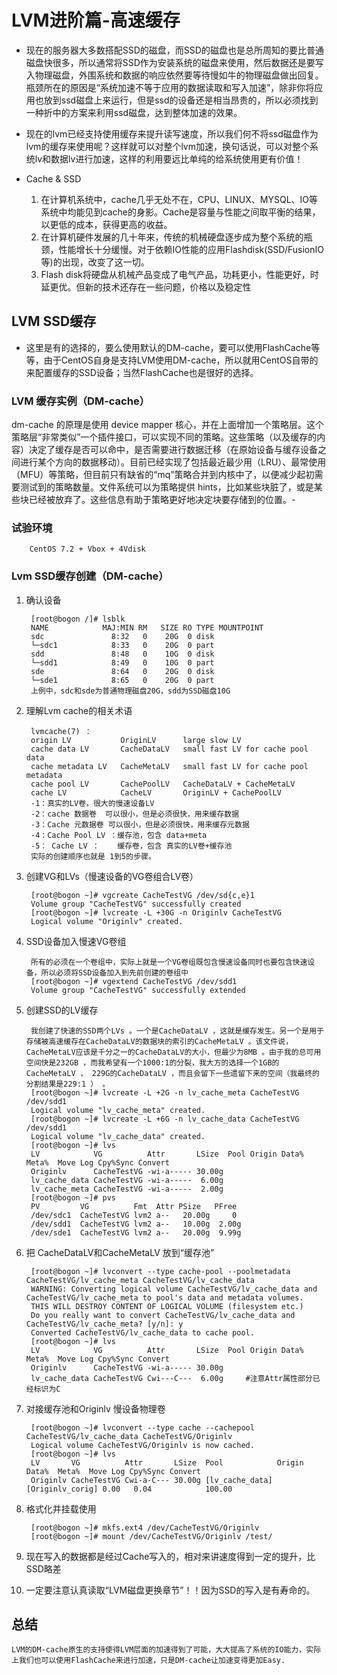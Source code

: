 # LVM进阶篇-高速缓存
* 现在的服务器大多数搭配SSD的磁盘，而SSD的磁盘也是总所周知的要比普通磁盘快很多，所以通常将SSD作为安装系统的磁盘来使用，然后数据还是要写入物理磁盘，外围系统和数据的响应依然要等待慢如牛的物理磁盘做出回复。瓶颈所在的原因是“系统加速不等于应用的数据读取和写入加速”，除非你将应用也放到ssd磁盘上来运行，但是ssd的设备还是相当昂贵的，所以必须找到一种折中的方案来利用ssd磁盘，达到整体加速的效果。
* 现在的lvm已经支持使用缓存来提升读写速度，所以我们何不将ssd磁盘作为lvm的缓存来使用呢？这样就可以对整个lvm加速，换句话说，可以对整个系统lv和数据lv进行加速，这样的利用要远比单纯的给系统使用更有价值！

* Cache & SSD
    1. 在计算机系统中，cache几乎无处不在，CPU、LINUX、MYSQL、IO等系统中均能见到cache的身影。Cache是容量与性能之间取平衡的结果，以更低的成本，获得更高的收益。
    2. 在计算机硬件发展的几十年来，传统的机械硬盘逐步成为整个系统的瓶颈，性能增长十分缓慢。对于依赖IO性能的应用Flashdisk(SSD/FusionIO等)的出现，改变了这一切。
    3. Flash disk将硬盘从机械产品变成了电气产品，功耗更小，性能更好，时延更优。但新的技术还存在一些问题，价格以及稳定性

##  LVM SSD缓存

* 这里是有的选择的，要么使用默认的DM-cache，要可以使用FlashCache等等，由于CentOS自身是支持LVM使用DM-cache，所以就用CentOS自带的来配置缓存的SSD设备；当然FlashCache也是很好的选择。
### LVM 缓存实例（DM-cache）
dm-cache 的原理是使用 device mapper 核心，并在上面增加一个策略层。这个策略层“非常类似”一个插件接口，可以实现不同的策略。这些策略（以及缓存的内容）决定了缓存是否可以命中，是否需要进行数据迁移（在原始设备与缓存设备之间进行某个方向的数据移动）。目前已经实现了包括最近最少用（LRU）、最常使用（MFU）等策略，但目前只有缺省的“mq”策略合并到内核中了，以便减少起初需要测试到的策略数量。文件系统可以为策略提供 hints，比如某些块脏了，或是某些块已经被放弃了。这些信息有助于策略更好地决定块要存储到的位置。-


### 试验环境
		CentOS 7.2 + Vbox + 4Vdisk
### Lvm SSD缓存创建（DM-cache）
1. 确认设备

        [root@bogon /]# lsblk 
        NAME            MAJ:MIN RM   SIZE RO TYPE MOUNTPOINT
        sdc               8:32   0    20G  0 disk 
        └─sdc1            8:33   0    20G  0 part 
        sdd               8:48   0    10G  0 disk 
        └─sdd1            8:49   0    10G  0 part 
        sde               8:64   0    20G  0 disk 
        └─sde1            8:65   0    20G  0 part
        上例中，sdc和sde为普通物理磁盘20G，sdd为SSD磁盘10G
2. 理解Lvm cache的相关术语

        lvmcache(7) ：
        origin LV           OriginLV      large slow LV
        cache data LV       CacheDataLV   small fast LV for cache pool data
        cache metadata LV   CacheMetaLV   small fast LV for cache pool metadata
        cache pool LV       CachePoolLV   CacheDataLV + CacheMetaLV
        cache LV            CacheLV       OriginLV + CachePoolLV
        -1：真实的LV卷，很大的慢速设备LV
        -2：cache 数据卷  可以很小，但是必须很快，用来缓存数据
        -3：Cache 元数据卷 可以很小，但是必须很快，用来缓存元数据
        -4：Cache Pool LV ：缓存池，包含 data+meta
        -5： Cache LV ：    缓存卷，包含 真实的LV卷+缓存池
        实际的创建顺序也就是 1到5的步骤。
3. 创建VG和LVs（慢速设备的VG卷组合LV卷）

        [root@bogon ~]# vgcreate CacheTestVG /dev/sd{c,e}1
        Volume group "CacheTestVG" successfully created
        [root@bogon ~]# lvcreate -L +30G -n Originlv CacheTestVG
        Logical volume "Originlv" created.
4. SSD设备加入慢速VG卷组

        所有的必须在一个卷组中，实际上就是一个VG卷组既包含慢速设备同时也要包含快速设备，所以必须将SSD设备加入到先前创建的卷组中
        [root@bogon ~]# vgextend CacheTestVG /dev/sdd1
        Volume group "CacheTestVG" successfully extended
5. 创建SSD的LV缓存

        我创建了快速的SSD两个LVs 。一个是CacheDataLV ，这就是缓存发生。另一个是用于存储被高速缓存在CacheDataLV的数据块的索引的CacheMetaLV 。该文件说， CacheMetaLV应该是千分之一的CacheDataLV的大小，但最少为8MB 。由于我的总可用空间快是232GB ，而我希望有一个1000:1的分裂，我大方的选择一个1GB的CacheMetaLV ， 229G的CacheDataLV ，而且会留下一些遗留下来的空间（我最终的分割结果是229:1 ） 。
        [root@bogon ~]# lvcreate -L +2G -n lv_cache_meta CacheTestVG /dev/sdd1
        Logical volume "lv_cache_meta" created.
        [root@bogon ~]# lvcreate -L +6G -n lv_cache_data CacheTestVG /dev/sdd1
        Logical volume "lv_cache_data" created.
        [root@bogon ~]# lvs
        LV            VG          Attr       LSize  Pool Origin Data%  Meta%  Move Log Cpy%Sync Convert
        Originlv      CacheTestVG -wi-a----- 30.00g                                                    
        lv_cache_data CacheTestVG -wi-a-----  6.00g                                                    
        lv_cache_meta CacheTestVG -wi-a-----  2.00g                                                                                                   
        [root@bogon ~]# pvs
        PV         VG          Fmt  Attr PSize   PFree 
        /dev/sdc1  CacheTestVG lvm2 a--   20.00g     0 
        /dev/sdd1  CacheTestVG lvm2 a--   10.00g  2.00g
        /dev/sde1  CacheTestVG lvm2 a--   20.00g  9.99g
6. 把 CacheDataLV和CacheMetaLV 放到“缓存池”

        [root@bogon ~]# lvconvert --type cache-pool --poolmetadata CacheTestVG/lv_cache_meta CacheTestVG/lv_cache_data
        WARNING: Converting logical volume CacheTestVG/lv_cache_data and CacheTestVG/lv_cache_meta to pool's data and metadata volumes.
        THIS WILL DESTROY CONTENT OF LOGICAL VOLUME (filesystem etc.)
        Do you really want to convert CacheTestVG/lv_cache_data and CacheTestVG/lv_cache_meta? [y/n]: y
        Converted CacheTestVG/lv_cache_data to cache pool.
        [root@bogon ~]# lvs
        LV            VG          Attr       LSize  Pool Origin Data%  Meta%  Move Log Cpy%Sync Convert
        Originlv      CacheTestVG -wi-a----- 30.00g                                                    
        lv_cache_data CacheTestVG Cwi---C---  6.00g     #注意Attr属性部分已经标识为C
7. 对接缓存池和Originlv 慢设备物理卷

        [root@bogon ~]# lvconvert --type cache --cachepool CacheTestVG/lv_cache_data CacheTestVG/Originlv
        Logical volume CacheTestVG/Originlv is now cached.
        [root@bogon ~]# lvs
        LV       VG          Attr       LSize  Pool            Origin           Data%  Meta%  Move Log Cpy%Sync Convert
        Originlv CacheTestVG Cwi-a-C--- 30.00g [lv_cache_data] [Originlv_corig] 0.00   0.04            100.00        
8. 格式化并挂载使用

        [root@bogon ~]# mkfs.ext4 /dev/CacheTestVG/Originlv 
        [root@bogon ~]# mount /dev/CacheTestVG/Originlv /test/
9. 现在写入的数据都是经过Cache写入的，相对来讲速度得到一定的提升，比SSD略差
10. 一定要注意认真读取“LVM磁盘更换章节”！！因为SSD的写入是有寿命的。


## 总结
	LVM的DM-cache原生的支持使得LVM层面的加速得到了可能，大大提高了系统的IO能力，实际上我们也可以使用FlashCache来进行加速，只是DM-cache让加速变得更加Easy.
